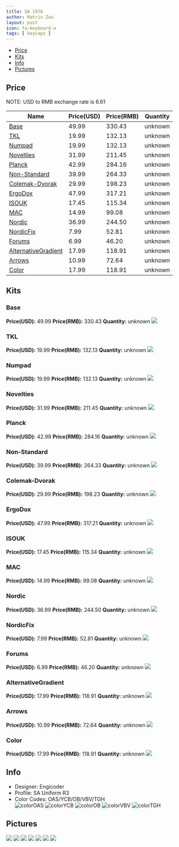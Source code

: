 ```yaml
---
title: SA 1976
author: Matrix Zou
layout: post
icon: fa-keyboard-o
tags: [ keycaps ]
---
```


* [Price](#price)
* [Kits](#kits)
* [Info](#info)
* [Pictures](#pictures)

## Price

NOTE: USD to RMB exchange rate is 6.61

| Name          | Price(USD)    | Price(RMB)  | Quantity |
| ------------- | ------------- | ----------- | -------- |
|[Base](#base)|49.99|330.43|unknown|
|[TKL](#tkl)|19.99|132.13|unknown|
|[Numpad](#numpad)|19.99|132.13|unknown|
|[Novelties](#novelties)|31.99|211.45|unknown|
|[Planck](#planck)|42.99|284.16|unknown|
|[Non-Standard](#non-standard)|39.99|264.33|unknown|
|[Colemak-Dvorak](#colemak-dvorak)|29.99|198.23|unknown|
|[ErgoDox](#ergodox)|47.99|317.21|unknown|
|[ISOUK](#isouk)|17.45|115.34|unknown|
|[MAC](#mac)|14.99|99.08|unknown|
|[Nordic](#nordic)|36.99|244.50|unknown|
|[NordicFix](#nordicfix)|7.99|52.81|unknown|
|[Forums](#forums)|6.99|46.20|unknown|
|[AlternativeGradient](#alternativegradient)|17.99|118.91|unknown|
|[Arrows](#arrows)|10.99|72.64|unknown|
|[Color](#color)|17.99|118.91|unknown|

## Kits
### Base
**Price(USD):** 49.99	**Price(RMB):** 330.43	**Quantity:** unknown
<img src="{{ 'assets/images/1976/kits_pics/base.jpg' | relative_url }}" atl="Base" class="image featured">

### TKL
**Price(USD):** 19.99	**Price(RMB):** 132.13	**Quantity:** unknown
<img src="{{ 'assets/images/1976/kits_pics/tkl.jpg' | relative_url }}" atl="TKL" class="image featured">

### Numpad
**Price(USD):** 19.99	**Price(RMB):** 132.13	**Quantity:** unknown
<img src="{{ 'assets/images/1976/kits_pics/numpad.jpg' | relative_url }}" atl="Numpad" class="image featured">

### Novelties
**Price(USD):** 31.99	**Price(RMB):** 211.45	**Quantity:** unknown
<img src="{{ 'assets/images/1976/kits_pics/novelties.jpg' | relative_url }}" atl="Novelties" class="image featured">

### Planck
**Price(USD):** 42.99	**Price(RMB):** 284.16	**Quantity:** unknown
<img src="{{ 'assets/images/1976/kits_pics/planck.jpg' | relative_url }}" atl="Planck" class="image featured">

### Non-Standard
**Price(USD):** 39.99	**Price(RMB):** 264.33	**Quantity:** unknown
<img src="{{ 'assets/images/1976/kits_pics/non-standard.jpg' | relative_url }}" atl="Non-Standard" class="image featured">

### Colemak-Dvorak
**Price(USD):** 29.99	**Price(RMB):** 198.23	**Quantity:** unknown
<img src="{{ 'assets/images/1976/kits_pics/colemak-dvorak.jpg' | relative_url }}" atl="Colemak-Dvorak" class="image featured">

### ErgoDox
**Price(USD):** 47.99	**Price(RMB):** 317.21	**Quantity:** unknown
<img src="{{ 'assets/images/1976/kits_pics/ergodox.jpg' | relative_url }}" atl="ErgoDox" class="image featured">

### ISOUK
**Price(USD):** 17.45	**Price(RMB):** 115.34	**Quantity:** unknown
<img src="{{ 'assets/images/1976/kits_pics/isouk.jpg' | relative_url }}" atl="ISOUK" class="image featured">

### MAC
**Price(USD):** 14.99	**Price(RMB):** 99.08	**Quantity:** unknown
<img src="{{ 'assets/images/1976/kits_pics/mac.jpg' | relative_url }}" atl="MAC" class="image featured">

### Nordic
**Price(USD):** 36.99	**Price(RMB):** 244.50	**Quantity:** unknown
<img src="{{ 'assets/images/1976/kits_pics/nordic.jpg' | relative_url }}" atl="Nordic" class="image featured">

### NordicFix
**Price(USD):** 7.99	**Price(RMB):** 52.81	**Quantity:** unknown
<img src="{{ 'assets/images/1976/kits_pics/nordicfix.jpg' | relative_url }}" atl="NordicFix" class="image featured">

### Forums
**Price(USD):** 6.99	**Price(RMB):** 46.20	**Quantity:** unknown
<img src="{{ 'assets/images/1976/kits_pics/forums.jpg' | relative_url }}" atl="Forums" class="image featured">

### AlternativeGradient
**Price(USD):** 17.99	**Price(RMB):** 118.91	**Quantity:** unknown
<img src="{{ 'assets/images/1976/kits_pics/alternativegradient.jpg' | relative_url }}" atl="AlternativeGradient" class="image featured">

### Arrows
**Price(USD):** 10.99	**Price(RMB):** 72.64	**Quantity:** unknown
<img src="{{ 'assets/images/1976/kits_pics/arrows.jpg' | relative_url }}" atl="Arrows" class="image featured">

### Color
**Price(USD):** 17.99	**Price(RMB):** 118.91	**Quantity:** unknown
<img src="{{ 'assets/images/1976/kits_pics/color.jpg' | relative_url }}" atl="Color" class="image featured">

## Info
* Designer: Engicoder
* Profile: SA Uniform R3
* Color Codes: OAS/YCB/OB/VBV/TGH  
![colorOAS](../../SP_ColorCodes/abs/SP_Abs_ColorCodes_OAS.png)
![colorYCB](../../SP_ColorCodes/abs/SP_Abs_ColorCodes_YCB.png)
![colorOB](../../SP_ColorCodes/abs/SP_Abs_ColorCodes_OB.png)
![colorVBV](../../SP_ColorCodes/abs/SP_Abs_ColorCodes_VBV.png)
![colorTGH](../../SP_ColorCodes/abs/SP_Abs_ColorCodes_TGH.png)

## Pictures
<img src="{{ 'assets/images/1976/rendering_pics/MD-15880_20160223102735_feb66088327821d0.jpg' | relative_url }}" atl="MD-15880_20160223102735_feb66088327821d0.jpg" class="image featured">
<img src="{{ 'assets/images/1976/rendering_pics/MD-15880_20160223102742_a0164e58346f221d.jpg' | relative_url }}" atl="MD-15880_20160223102742_a0164e58346f221d.jpg" class="image featured">
<img src="{{ 'assets/images/1976/rendering_pics/MD-15880_20160223102743_879282517f11bf75.jpg' | relative_url }}" atl="MD-15880_20160223102743_879282517f11bf75.jpg" class="image featured">
<img src="{{ 'assets/images/1976/rendering_pics/MD-15880_20160223102746_50717ce2f9008cce.jpg' | relative_url }}" atl="MD-15880_20160223102746_50717ce2f9008cce.jpg" class="image featured">
<img src="{{ 'assets/images/1976/rendering_pics/MD-15880_20160223102746_9237e94532a8dfc4.jpg' | relative_url }}" atl="MD-15880_20160223102746_9237e94532a8dfc4.jpg" class="image featured">
<img src="{{ 'assets/images/1976/rendering_pics/MD-15880_20160223102746_e88e1c495bbbea42.jpg' | relative_url }}" atl="MD-15880_20160223102746_e88e1c495bbbea42.jpg" class="image featured">
<img src="{{ 'assets/images/1976/rendering_pics/MD-15880_20160226184252_e845b7c36e45848f.jpg' | relative_url }}" atl="MD-15880_20160226184252_e845b7c36e45848f.jpg" class="image featured">

